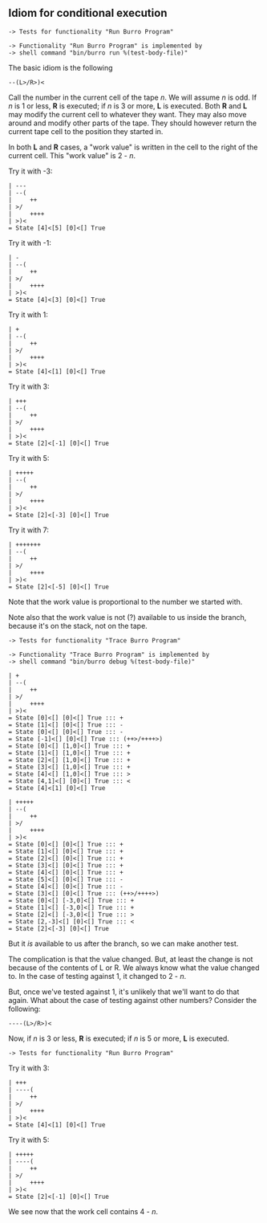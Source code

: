 Idiom for conditional execution
-------------------------------

    -> Tests for functionality "Run Burro Program"

    -> Functionality "Run Burro Program" is implemented by
    -> shell command "bin/burro run %(test-body-file)"

The basic idiom is the following

    --(L>/R>)<

Call the number in the current cell of the tape _n_.  We will assume _n_ is odd.
If _n_ is 1 or less, **R** is executed; if _n_ is 3 or more, **L** is executed.
Both **R** and **L** may modify the current cell to whatever they want.  They may
also move around and modify other parts of the tape.  They should however return
the current tape cell to the position they started in.

In both **L** and **R** cases, a "work value" is written in the cell to the right
of the current cell.  This "work value" is 2 - _n_.

Try it with -3:

    | ---
    | --(
    |     ++
    | >/
    |     ++++
    | >)<
    = State [4]<[5] [0]<[] True

Try it with -1:

    | -
    | --(
    |     ++
    | >/
    |     ++++
    | >)<
    = State [4]<[3] [0]<[] True

Try it with 1:

    | +
    | --(
    |     ++
    | >/
    |     ++++
    | >)<
    = State [4]<[1] [0]<[] True

Try it with 3:

    | +++
    | --(
    |     ++
    | >/
    |     ++++
    | >)<
    = State [2]<[-1] [0]<[] True

Try it with 5:

    | +++++
    | --(
    |     ++
    | >/
    |     ++++
    | >)<
    = State [2]<[-3] [0]<[] True

Try it with 7:

    | +++++++
    | --(
    |     ++
    | >/
    |     ++++
    | >)<
    = State [2]<[-5] [0]<[] True

Note that the work value is proportional to the number we started with.

Note also that the work value is not (?) available to us inside the branch,
because it's on the stack, not on the tape.

    -> Tests for functionality "Trace Burro Program"

    -> Functionality "Trace Burro Program" is implemented by
    -> shell command "bin/burro debug %(test-body-file)"

    | +
    | --(
    |     ++
    | >/
    |     ++++
    | >)<
    = State [0]<[] [0]<[] True ::: +
    = State [1]<[] [0]<[] True ::: -
    = State [0]<[] [0]<[] True ::: -
    = State [-1]<[] [0]<[] True ::: (++>/++++>)
    = State [0]<[] [1,0]<[] True ::: +
    = State [1]<[] [1,0]<[] True ::: +
    = State [2]<[] [1,0]<[] True ::: +
    = State [3]<[] [1,0]<[] True ::: +
    = State [4]<[] [1,0]<[] True ::: >
    = State [4,1]<[] [0]<[] True ::: <
    = State [4]<[1] [0]<[] True

    | +++++
    | --(
    |     ++
    | >/
    |     ++++
    | >)<
    = State [0]<[] [0]<[] True ::: +
    = State [1]<[] [0]<[] True ::: +
    = State [2]<[] [0]<[] True ::: +
    = State [3]<[] [0]<[] True ::: +
    = State [4]<[] [0]<[] True ::: +
    = State [5]<[] [0]<[] True ::: -
    = State [4]<[] [0]<[] True ::: -
    = State [3]<[] [0]<[] True ::: (++>/++++>)
    = State [0]<[] [-3,0]<[] True ::: +
    = State [1]<[] [-3,0]<[] True ::: +
    = State [2]<[] [-3,0]<[] True ::: >
    = State [2,-3]<[] [0]<[] True ::: <
    = State [2]<[-3] [0]<[] True

But it *is* available to us after the branch, so we can make another test.

The complication is that the value changed.  But, at least the change is
not because of the contents of L or R.  We always know what the value
changed to.  In the case of testing against 1, it changed to 2 - _n_.

But, once we've tested against 1, it's unlikely that we'll want to
do that again.  What about the case of testing against other numbers?
Consider the following:

    ----(L>/R>)<

Now, if _n_ is 3 or less, **R** is executed; if _n_ is 5 or more, **L** is executed.

    -> Tests for functionality "Run Burro Program"

Try it with 3:

    | +++
    | ----(
    |     ++
    | >/
    |     ++++
    | >)<
    = State [4]<[1] [0]<[] True

Try it with 5:

    | +++++
    | ----(
    |     ++
    | >/
    |     ++++
    | >)<
    = State [2]<[-1] [0]<[] True

We see now that the work cell contains 4 - _n_.
